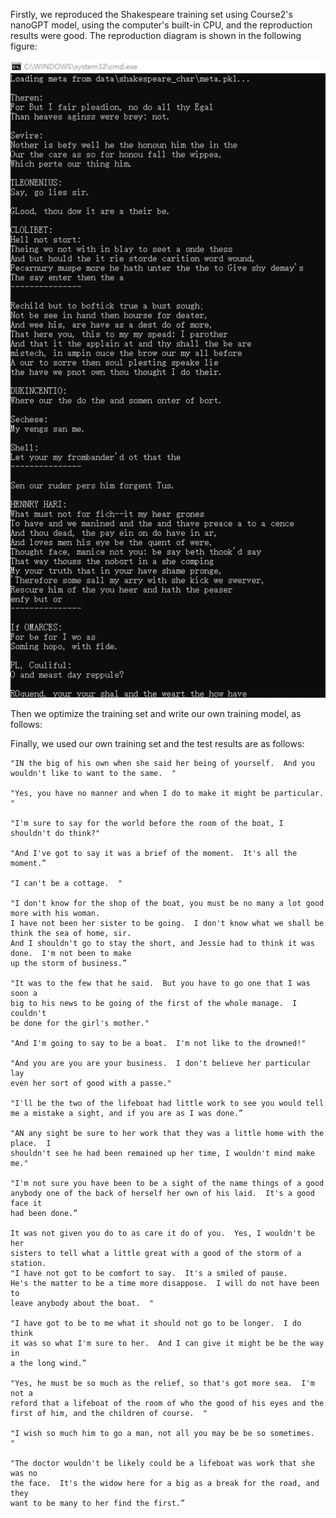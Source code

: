 Firstly, we reproduced the Shakespeare training set using Course2's nanoGPT model, using the computer's built-in CPU, 
and the reproduction results were good. The reproduction diagram is shown in the following figure:

![](https://github.com/vvvwilla/AI_Design_Midterm_Homework_24212020206/blob/61aea278e74b50427bac33794ced0f0000a19015/picture/Reproduce%20results.jpg)

Then we optimize the training set and write our own training model, as follows:

Finally, we used our own training set and the test results are as follows:


```
"IN the big of his own when she said her being of yourself.  And you wouldn't like to want to the same.  "

"Yes, you have no manner and when I do to make it might be particular.  "

"I'm sure to say for the world before the room of the boat, I shouldn't do think?"

"And I've got to say it was a brief of the moment.  It's all the moment.”

"I can't be a cottage.  "

"I don't know for the shop of the boat, you must be no many a lot good more with his woman.  
I have not been her sister to be going.  I don't know what we shall be think the sea of home, sir.  
And I shouldn't go to stay the short, and Jessie had to think it was done.  I'm not been to make
up the storm of business.”

"It was to the few that he said.  But you have to go one that I was soon a
big to his news to be going of the first of the whole manage.  I couldn't
be done for the girl's mother."

"And I'm going to say to be a boat.  I'm not like to the drowned!"

"And you are you are your business.  I don't believe her particular lay
even her sort of good with a passe."

"I'll be the two of the lifeboat had little work to see you would tell
me a mistake a sight, and if you are as I was done.”

"AN any sight be sure to her work that they was a little home with the place.  I
shouldn't see he had been remained up her time, I wouldn't mind make me."

"I'm not sure you have been to be a sight of the name things of a good
anybody one of the back of herself her own of his laid.  It's a good face it
had been done.”

It was not given you do to as care it do of you.  Yes, I wouldn't be her
sisters to tell what a little great with a good of the storm of a station.
"I have not got to be comfort to say.  It's a smiled of pause.
He's the matter to be a time more disappose.  I will do not have been to
leave anybody about the boat.  "

"I have got to be to me what it should not go to be longer.  I do think
it was so what I'm sure to her.  And I can give it might be be the way in
a the long wind.”

"Yes, he must be so much as the relief, so that's got more sea.  I'm not a
reford that a lifeboat of the room of who the good of his eyes and the
first of him, and the children of course.  "

"I wish so much him to go a man, not all you may be be so sometimes.  "

"The doctor wouldn't be likely could be a lifeboat was work that she was no
the face.  It's the widow here for a big as a break for the road, and they
want to be many to her find the first.”
```
